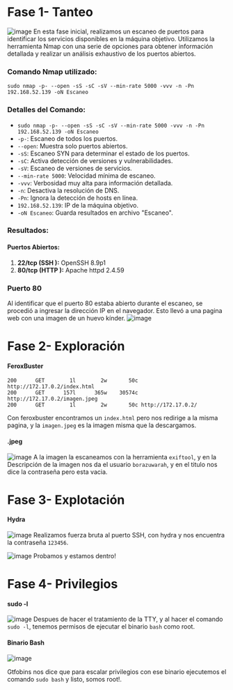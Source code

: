 # Fase 1- Tanteo
![image](https://github.com/haw441kings/DockerLabsWriteUps/assets/136659799/cba7855f-1a1d-4197-8f57-8b82b17bbf69)
En esta fase inicial, realizamos un escaneo de puertos para identificar los servicios disponibles en la máquina objetivo. Utilizamos la herramienta Nmap con una serie de opciones para obtener información detallada y realizar un análisis exhaustivo de los puertos abiertos.

### Comando Nmap utilizado:

`sudo nmap -p- --open -sS -sC -sV --min-rate 5000 -vvv -n -Pn 192.168.52.139 -oN Escaneo`

### Detalles del Comando:

- `sudo nmap -p- --open -sS -sC -sV --min-rate 5000 -vvv -n -Pn 192.168.52.139 -oN Escaneo`
- `-p-`: Escaneo de todos los puertos.
- `--open`: Muestra solo puertos abiertos.
- `-sS`: Escaneo SYN para determinar el estado de los puertos.
- `-sC`: Activa detección de versiones y vulnerabilidades.
- `-sV`: Escaneo de versiones de servicios.
- `--min-rate 5000`: Velocidad mínima de escaneo.
- `-vvv`: Verbosidad muy alta para información detallada.
- `-n`: Desactiva la resolución de DNS.
- `-Pn`: Ignora la detección de hosts en línea.
- `192.168.52.139`: IP de la máquina objetivo.
- `-oN Escaneo`: Guarda resultados en archivo "Escaneo".

### Resultados:

#### Puertos Abiertos:

1. **22/tcp (SSH ):** OpenSSH 8.9p1
2. **80/tcp (HTTP ):** Apache httpd 2.4.59

### Puerto 80
Al identificar que el puerto 80 estaba abierto durante el escaneo, se procedió a ingresar la dirección IP en el navegador. Esto llevó a una pagina web con una imagen de un huevo kínder.
![image](https://github.com/haw441kings/DockerLabsWriteUps/assets/136659799/3f73ae59-20a2-48b6-bf2c-9c59522ffb93)

# Fase 2- Exploración

#### FeroxBuster
```
200      GET        1l        2w       50c http://172.17.0.2/index.html
200      GET      157l      365w    30574c http://172.17.0.2/imagen.jpeg
200      GET        1l        2w       50c http://172.17.0.2/
```
Con feroxbuster encontramos un `index.html` pero nos redirige a la misma pagina, y la `imagen.jpeg` es la imagen misma que la descargamos.

#### .jpeg
![image](https://github.com/haw441kings/DockerLabsWriteUps/assets/136659799/82f4f2f9-67cf-4af0-80d7-efed1159632a)
A la imagen la escaneamos con la herramienta `exiftool`, y en la Descripción de la imagen nos da el usuario `borazuwarah`, y en el titulo nos dice la contraseña pero esta vacia.

# Fase 3- Explotación

#### Hydra
![image](https://github.com/haw441kings/DockerLabsWriteUps/assets/136659799/662e22d1-9112-4957-9e44-e148205141f8)
Realizamos fuerza bruta al puerto SSH, con hydra y nos encuentra la contraseña `123456`. 

![image](https://github.com/haw441kings/DockerLabsWriteUps/assets/136659799/e97151ba-f43a-482c-9144-d1a78ebe2d88)
Probamos y estamos dentro!

# Fase 4- Privilegios

#### sudo -l
![image](https://github.com/haw441kings/DockerLabsWriteUps/assets/136659799/34fd42c4-2944-475c-9797-511d829d2852)
Despues de hacer el tratamiento de la TTY, y al hacer el comando `sudo -l`, tenemos permisos de ejecutar el binario `bash` como root.

#### Binario Bash
![image](https://github.com/haw441kings/DockerLabsWriteUps/assets/136659799/77a80572-2c7a-4398-81fa-37718a8f7dbb)

Gtfobins nos dice que para escalar privilegios con ese binario ejecutemos el comando `sudo bash` y listo, somos root!.


